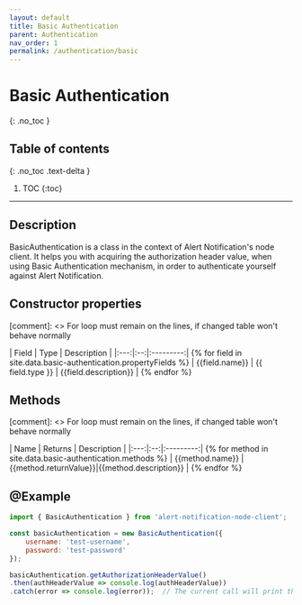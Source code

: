 ```yaml
---
layout: default
title: Basic Authentication
parent: Authentication
nav_order: 1
permalink: /authentication/basic
---
```


# Basic Authentication
{: .no_toc }

## Table of contents
{: .no_toc .text-delta }

1. TOC
{:toc}

---

## Description

BasicAuthentication is a class in the context of Alert Notification's node client. It helps you with acquiring the authorization header value, when using Basic Authentication mechanism, in order to authenticate yourself against Alert Notification.

## Constructor properties

[comment]: <> For loop must remain on the lines, if changed table won't behave normally

| Field | Type | Description |
|:---:|:--:|:---------:| {% for field in site.data.basic-authentication.propertyFields %}
| {{field.name}} | {{ field.type }} | {{field.description}} | {% endfor %}

## Methods

[comment]: <> For loop must remain on the lines, if changed table won't behave normally

| Name | Returns | Description |
|:---:|:--:|:---------:| {% for method in site.data.basic-authentication.methods %}
| {{method.name}} | {{method.returnValue}}|{{method.description}} | {% endfor %}

## @Example

```js
import { BasicAuthentication } from 'alert-notification-node-client';

const basicAuthentication = new BasicAuthentication({
    username: 'test-username',
    password: 'test-password'
});

basicAuthentication.getAuthorizationHeaderValue()
.then(authHeaderValue => console.log(authHeaderValue))
.catch(error => console.log(error));  // The current call will print the basic authorization header value with encoded username and password in base64 format 'Basic dGVzdC11c2VybmFtZTp0ZXN0LXBhc3N3b3Jk'
```